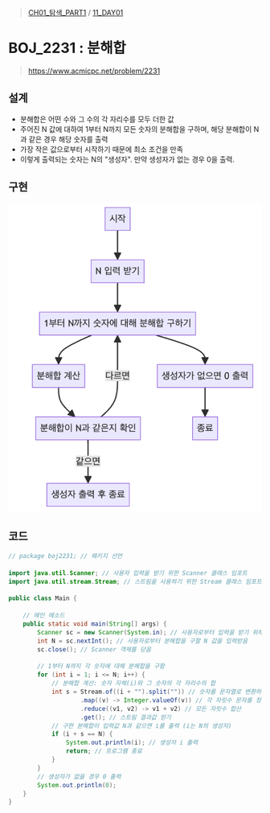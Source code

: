 > [CH01_탐색_PART1](../) / [11_DAY01](./)

# BOJ_2231 : 분해합
> https://www.acmicpc.net/problem/2231

## 설계
- 분해합은 어떤 수와 그 수의 각 자리수를 모두 더한 값
- 주어진 N 값에 대하여 1부터 N까지 모든 숫자의 분해합을 구하며, 해당 분해합이 N과 같은 경우 해당 숫자를 출력
- 가장 작은 값으로부터 시작하기 때문에 최소 조건을 만족
- 이렇게 출력되는 숫자는 N의 "생성자". 만약 생성자가 없는 경우 0을 출력.

## 구현
![BOJ_2231](./BOJ_2231.png)

## 코드
```java
// package boj2231; // 패키지 선언

import java.util.Scanner; // 사용자 입력을 받기 위한 Scanner 클래스 임포트
import java.util.stream.Stream; // 스트림을 사용하기 위한 Stream 클래스 임포트

public class Main {

    // 메인 메소드
    public static void main(String[] args) {
        Scanner sc = new Scanner(System.in); // 사용자로부터 입력을 받기 위해 Scanner 객체 생성
        int N = sc.nextInt(); // 사용자로부터 분해합을 구할 N 값을 입력받음
        sc.close(); // Scanner 객체를 닫음
        
        // 1부터 N까지 각 숫자에 대해 분해합을 구함
        for (int i = 1; i <= N; i++) {
            // 분해합 계산: 숫자 자체(i)와 그 숫자의 각 자리수의 합
            int s = Stream.of((i + "").split("")) // 숫자를 문자열로 변환하고 한 자리씩 나눔
                    .map((v) -> Integer.valueOf(v)) // 각 자릿수 문자를 정수로 변환
                    .reduce((v1, v2) -> v1 + v2) // 모든 자릿수 합산
                    .get(); // 스트림 결과값 얻기
            // 구한 분해합이 입력값 N과 같으면 i를 출력 (i는 N의 생성자)
            if (i + s == N) {
                System.out.println(i); // 생성자 i 출력
                return; // 프로그램 종료
            }
        }
        // 생성자가 없을 경우 0 출력
        System.out.println(0);
    }
}
```